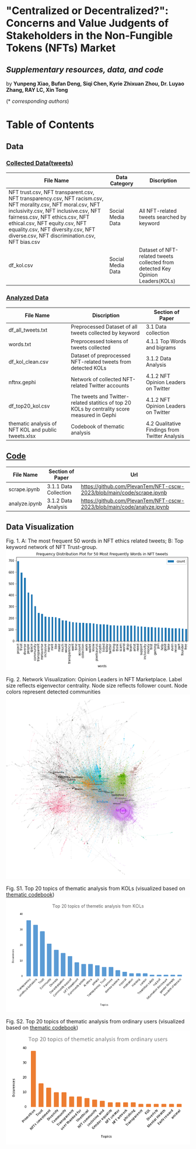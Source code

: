 # "Centralized or Decentralized?": Concerns and Value Judgents of Stakeholders in the Non-Fungible Tokens (NFTs) Market

## *Supplementary resources, data, and code*
by **Yunpeng Xiao,
Bufan Deng,
Siqi Chen,
Kyrie Zhixuan Zhou,
Dr. Luyao Zhang,
RAY LC,
Xin Tong**

(* *corresponding authors*)

# Table of Contents
## Data
### [Collected Data(tweets)](https://github.com/PlevanTem/NFT-cscw-2023/tree/main/data)
| **File Name** | **Data Category** | **Discription** |
|--|--|--|
|NFT trust.csv, NFT transparent.csv, NFT transparency.csv, NFT racism.csv, NFT morality.csv, NFT moral.csv, NFT inclusivity.csv, NFT inclusive.csv, NFT fairness.csv, NFT ethics.csv, NFT ethical.csv, NFT equity.csv, NFT equality.csv, NFT diversity.csv, NFT diverse.csv, NFT discrimination.csv, NFT bias.csv|Social Media Data|All NFT-related tweets searched by keyword|
|df_kol.csv|Social Media Data|Dataset of NFT-related tweets collected from detected Key Opinion Leaders(KOLs)|

### [Analyzed Data](https://github.com/PlevanTem/NFT-cscw-2023/tree/main/tweets)
| **File Name** | **Discription** | **Section of Paper** |
|--|--|--|
|df_all_tweets.txt|Preprocessed Dataset of all tweets collected by keyword|3.1 Data collection|
|words.txt|Preprocessed tokens of tweets collected|4.1.1 Top Words and bigrams|
|df_kol_clean.csv|Dataset of preprocessed NFT-related tweets from detected KOLs|3.1.2 Data Analysis|
|nftnx.gephi|Network of collected NFT-related Twitter accounts|4.1.2 NFT Opinion Leaders on Twitter|
|df_top20_kol.csv|The tweets and Twitter-related statitics of top 20 KOLs by centrality score measured in Gephi|4.1.2 NFT Opinion Leaders on Twitter|
|thematic analysis of NFT KOL and  public tweets.xlsx|Codebook of thematic analysis|4.2 Qualitative Findings from Twitter Analysis|

## [Code](https://github.com/PlevanTem/NFT-cscw-2023/tree/main/code)
| **File Name** | **Section of Paper** | **Url** |
|--|--|--|
|scrape.ipynb|3.1.1 Data Collection |https://github.com/PlevanTem/NFT-cscw-2023/blob/main/code/scrape.ipynb|
|analyze.ipynb|3.1.2 Data Analysis |https://github.com/PlevanTem/NFT-cscw-2023/blob/main/code/analyze.ipynb|

## Data Visualization
Fig. 1. A: The most frequent 50 words in NFT ethics related tweets; B: Top keyword network of NFT Trust-group.
![The most frequent 50 words in NFT ethics related tweets; B: Top keyword network of NFT Trust-group.](https://github.com/PlevanTem/NFT-cscw-2023/blob/main/graphs%20%26%20figures/frequencyofWords.png)

Fig. 2. Network Visualization: Opinion Leaders in NFT Marketplace. Label size reflects eigenvector centrality. Node size reflects
follower count. Node colors represent detected communities
![Network Visualization: Opinion Leaders in NFT Marketplace.](https://github.com/PlevanTem/NFT-cscw-2023/blob/main/graphs%20%26%20figures/NFTnetwork_generatedByGephi_ForceAtlas_labelbyPhotoShop.png)

Fig. S1. Top 20 topics of thematic analysis from KOLs (visualized based on [thematic codebook](https://github.com/PlevanTem/NFT-cscw-2023/blob/main/randomized/thematic%20analysis%20of%20NFT%20KOL%20and%20%20public%20tweets.xlsx))
![Top 20 topics of thematic analysis from KOLs.](https://github.com/PlevanTem/NFT-cscw-2023/blob/main/graphs%20%26%20figures/Top%2020%20topics%20of%20themetic%20analysis%20from%20KOLs.png)

Fig. S2. Top 20 topics of thematic analysis from ordinary users (visualized based on [thematic codebook](https://github.com/PlevanTem/NFT-cscw-2023/blob/main/randomized/thematic%20analysis%20of%20NFT%20KOL%20and%20%20public%20tweets.xlsx))
![Top 20 topics of thematic analysis from ordinary users.](https://github.com/PlevanTem/NFT-cscw-2023/blob/main/graphs%20%26%20figures/Top%2020%20topics%20of%20themetic%20analysis%20from%20ordinary%20users.png)
